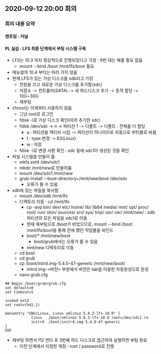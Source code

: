## 2020-09-12 20:00 회의
### 회의 내용 요약
#### 멘토링 : 커널

#### PL 실습 : LFS 최종 단계에서 부팅 시스템 구축
- LFS는 10.3 까지 정상적으로 진행되었다고 가정 : 9번 대는 해줄 필요 없음
  - mount --bind /boot /mnt/lfs/boot 필요
- 매뉴얼의 10.4 부터는 따라 가지 않음
- 현재 LFS가 있는 가상 디스크를 sdb라고 가정
  - 전원을 끄고 새로운 가상 디스크를 추가함(sdc)
  - 저장소 -> 컨트롤러(SATA) -> 새 하드디스크 추가 -> 동적 할당 -> 10G~30G
  - 재부팅
- chroot는 이제부터 사용하지 않음
  - 그냥 root로 로그인
  - fdisk -l로 가상 디스크 확인(아까 추가한 sdc)
  - fidsk /dev/sdc -> n -> 파티션 1 -> 디폴트 -> 디폴트 : 전체를 다 할당
    - a : 파티션을 액티브 시킴 -> 파티션이 하나이므로 자동으로 부터블로 바뀜 
    - t : type 변경 -> 83(Linux)
    - w : 저장
  - fdisk -l로 변경 사항 확인 : sdc 밑에 sdc1이 생성된 것을 확인
- 파일 시스템을 만들어 줌
  - mkfs.ext4 /dev/sdc1
  - mkdir /mnt/new로 만들어줌
  - mount /dev/sdc1 /mnt/new
  - grub-install --boot-directory=/mnt/new/boot /dev/sdc
    - 오류가 뜰 수 있음
- sdb에 있는 파일을 복사함
  - mount /dev/sdb /mnt/lfs
  - 디렉토리 이동 : cd /mnt/lfs
    - cp -avp bin/ dev/ etc/ home/ lib/ lib64 media/ mnt/ opt/ proc/ root/ run/ sbin/ sources/ srv/ sys/ tmp/ usr/ var/ /mnt/new/ : sdb 파티션의 모든 파일을 sdc1로 이동
    - 현재 재부팅으로 /boot가 비었으므로, mount --bind /boot /mnt/lfs/boot을 통해 전에 했던 작업물을 바인드
    - boot/* /mnt/new/boot
      - boot/grub에서는 오류가 뜰 수 있음
    - mnt/new 디렉토리로 이동
  - cd boot
  - cd grub
  - cp  /boot/initrd.img-5.4.0-47-generic  /mnt/new/boot/
    - initrd.img-<버전> 부분에서 버전은 tab을 이용한 자동완성으로 완성
  - nano grub.cfg
```
## Begin /boot/grub/grub.cfg
set default=0
set timeout=5

insmod ext2
set root=(hd2,1)

menuentry "GNU/Linux, Linux vmlinuz-5.8.3-lfs-10.0" {
            linux   /boot/vmlinuz-5.8.3-lfs-10.0 root=/dev/sdc1 ro
            initrd  /boot/initrd.img-5.4.0-47-generic
}
EOF
```
- 재부팅 하면서 f12 연타 후 3번째 하드 디스크로 접근하여 실행하면 부팅 완료
  - 이전 단계에서 지정한 계정 : root / password로 진행
  
  
  
